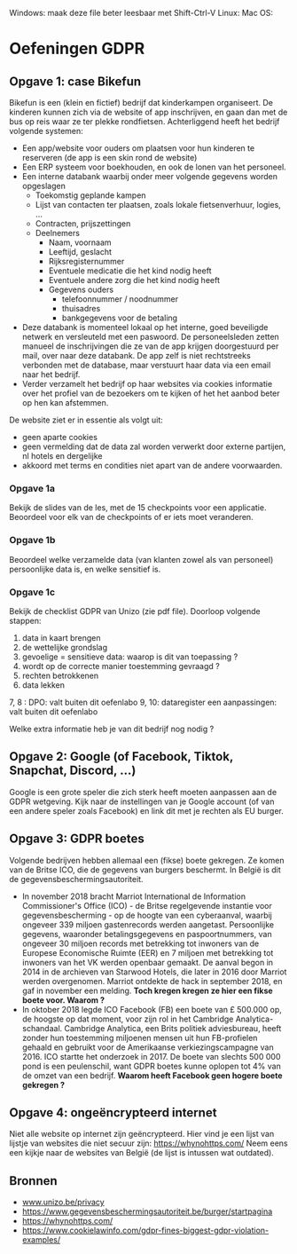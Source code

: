 Windows: maak deze file beter leesbaar met Shift-Ctrl-V
Linux: 
Mac OS:

# Oefeningen GDPR

## Opgave 1: case Bikefun

Bikefun is een (klein en fictief) bedrijf dat kinderkampen organiseert. De kinderen kunnen zich via de website of app inschrijven, en gaan dan met de bus op reis waar ze ter plekke rondfietsen. Achterliggend heeft het bedrijf volgende systemen:

- Een app/website voor ouders om plaatsen voor hun kinderen te reserveren (de app is een skin rond de website)
- Een ERP systeem voor boekhouden, en ook de lonen van het personeel.
- Een interne databank waarbij onder meer volgende gegevens worden opgeslagen
    - Toekomstig geplande kampen
    - Lijst van contacten ter plaatsen, zoals lokale fietsenverhuur, logies, …
    - Contracten, prijszettingen
    - Deelnemers
        - Naam, voornaam
        - Leeftijd, geslacht
        - Rijksregisternummer
        - Eventuele medicatie die het kind nodig heeft
        - Eventuele andere zorg die het kind nodig heeft
        - Gegevens ouders
            - telefoonnummer / noodnummer
            - thuisadres
            - bankgegevens voor de betaling
- Deze databank is momenteel lokaal op het interne, goed beveiligde netwerk en versleuteld met een paswoord. De personeelsleden zetten manueel de inschrijvingen die ze van de app krijgen doorgestuurd per mail, over naar deze databank. De app zelf is niet rechtstreeks verbonden met de database, maar verstuurt haar data via een email naar het bedrijf.
- Verder verzamelt het bedrijf op haar websites via cookies informatie over het profiel van de bezoekers om te kijken of het het aanbod beter op hen kan afstemmen.

De website ziet er in essentie als volgt uit:
- geen aparte cookies
- geen vermelding dat de data zal worden verwerkt door externe partijen, nl hotels en dergelijke
- akkoord met terms en condities niet apart van de andere voorwaarden.

### Opgave 1a
Bekijk de slides van de les, met de 15 checkpoints voor een applicatie. Beoordeel voor elk van de checkpoints of er iets moet veranderen.

### Opgave 1b
Beoordeel welke verzamelde data (van klanten zowel als van personeel) persoonlijke data is, en welke sensitief is.

### Opgave 1c
Bekijk de checklist GDPR van Unizo (zie pdf file). Doorloop volgende stappen:
1. data in kaart brengen
2. de wettelijke grondslag
3. gevoelige = sensitieve data: waarop is dit van toepassing ?
4. wordt op de correcte manier toestemming gevraagd ?
5. rechten betrokkenen
6. data lekken


7, 8 : DPO: valt buiten dit oefenlabo
9, 10: dataregister een aanpassingen: valt buiten dit oefenlabo


Welke extra informatie heb je van dit bedrijf nog nodig ?

## Opgave 2: Google (of Facebook, Tiktok, Snapchat, Discord, ...)
Google is een grote speler die zich sterk heeft moeten aanpassen aan de GDPR wetgeving. Kijk naar de instellingen van je Google account (of van een andere speler zoals Facebook) en link dit met je rechten als EU burger.

## Opgave 3: GDPR boetes
Volgende bedrijven hebben allemaal een (fikse) boete gekregen. Ze komen van de Britse ICO, die de gegevens van burgers beschermt. In België is dit de gegevensbeschermingsautoriteit.
- In november 2018 bracht Marriot International de Information Commissioner's Office (ICO) - de Britse regelgevende instantie voor gegevensbescherming - op de hoogte van een cyberaanval, waarbij ongeveer 339 miljoen gastenrecords werden aangetast. Persoonlijke gegevens, waaronder betalingsgegevens en paspoortnummers, van ongeveer 30 miljoen records met betrekking tot inwoners van de Europese Economische Ruimte (EER) en 7 miljoen met betrekking tot inwoners van het VK werden openbaar gemaakt. De aanval begon in 2014 in de archieven van Starwood Hotels, die later in 2016 door Marriot werden overgenomen.
Marriot ontdekte de hack in september 2018, en gaf in november een melding. **Toch kregen kregen ze hier een fikse boete voor. Waarom ?**
- In oktober 2018 legde ICO Facebook (FB) een boete van £ 500.000 op, de hoogste op dat moment, voor zijn rol in het Cambridge Analytica-schandaal. Cambridge Analytica, een Brits politiek adviesbureau, heeft zonder hun toestemming miljoenen mensen uit hun FB-profielen gehaald en gebruikt voor de Amerikaanse verkiezingscampagne van 2016. ICO startte het onderzoek in 2017.
De boete van slechts 500 000 pond is een peulenschil, want GDPR boetes kunne oplopen tot 4% van de omzet van een bedrijf. **Waarom heeft Facebook geen hogere boete gekregen ?**


## Opgave 4: ongeëncrypteerd internet
Niet alle website op internet zijn geëncrypteerd. Hier vind je een lijst van lijstje van websites die niet secuur zijn: https://whynohttps.com/
Neem eens een kijkje naar de websites van België (de lijst is intussen wat outdated).


## Bronnen

- www.unizo.be/privacy
- https://www.gegevensbeschermingsautoriteit.be/burger/startpagina
- https://whynohttps.com/
- https://www.cookielawinfo.com/gdpr-fines-biggest-gdpr-violation-examples/
